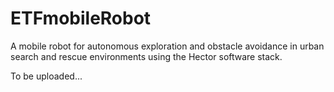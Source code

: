 # ETFmobileRobot
A mobile robot for autonomous exploration and obstacle avoidance in urban search and rescue environments using the Hector software stack.


To be uploaded...
